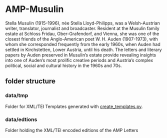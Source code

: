 # AMP-Musulin

Stella Musulin (1915-1996), née Stella Lloyd-Philipps, was a Welsh-Austrian writer, translator, journalist and broadcaster. Resident at the Musulin family estate at Schloss Fridau, Ober-Grafendorf, and Vienna, she was one of the closest friends of the Anglo-American poet W. H. Auden (1907-1973), with whom she corresponded frequently from the early 1960s, when Auden had settled in Kirchstetten, Lower Austria, until his death. The letters and literary papers by Auden preserved in Musulin’s estate provide revealing insights into one of Auden’s most prolific creative periods and Austria’s complex political, social and cultural history in the 1960s and 70s. 


## folder structure

### data/tmp

Folder for XML/TEI Templates generated with [create_templates.py](https://github.com/Auden-Musulin-Papers/amp-process/blob/main/create_templates.py). 

### data/edtions

Folder holding the XML/TEI encoded editions of the AMP Letters